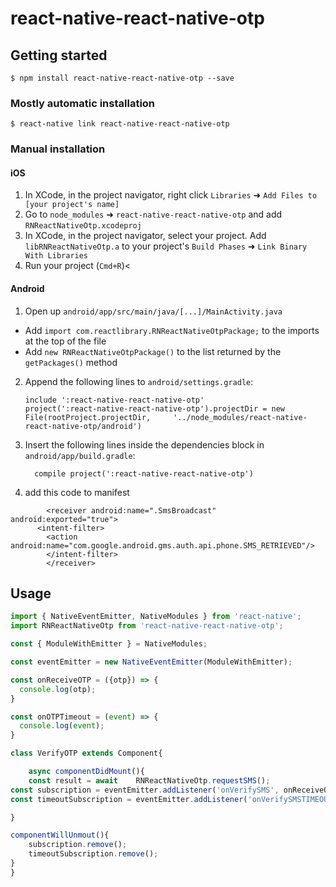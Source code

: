 
# react-native-react-native-otp

## Getting started

`$ npm install react-native-react-native-otp --save`

### Mostly automatic installation

`$ react-native link react-native-react-native-otp`

### Manual installation


#### iOS

1. In XCode, in the project navigator, right click `Libraries` ➜ `Add Files to [your project's name]`
2. Go to `node_modules` ➜ `react-native-react-native-otp` and add `RNReactNativeOtp.xcodeproj`
3. In XCode, in the project navigator, select your project. Add `libRNReactNativeOtp.a` to your project's `Build Phases` ➜ `Link Binary With Libraries`
4. Run your project (`Cmd+R`)<

#### Android

1. Open up `android/app/src/main/java/[...]/MainActivity.java`
  - Add `import com.reactlibrary.RNReactNativeOtpPackage;` to the imports at the top of the file
  - Add `new RNReactNativeOtpPackage()` to the list returned by the `getPackages()` method
2. Append the following lines to `android/settings.gradle`:
  	```
  	include ':react-native-react-native-otp'
  	project(':react-native-react-native-otp').projectDir = new File(rootProject.projectDir, 	'../node_modules/react-native-react-native-otp/android')
  	```
3. Insert the following lines inside the dependencies block in `android/app/build.gradle`:
  	```
      compile project(':react-native-react-native-otp')
  	```
4. add this code to manifest		
```
		<receiver android:name=".SmsBroadcast" android:exported="true">
  	  <intent-filter>
        <action android:name="com.google.android.gms.auth.api.phone.SMS_RETRIEVED"/>
    	</intent-filter>
		</receiver>
```

## Usage
```javascript
import { NativeEventEmitter, NativeModules } from 'react-native';
import RNReactNativeOtp from 'react-native-react-native-otp';

const { ModuleWithEmitter } = NativeModules;

const eventEmitter = new NativeEventEmitter(ModuleWithEmitter);

const onReceiveOTP = ({otp}) => {
  console.log(otp);
}

const onOTPTimeout = (event) => {
  console.log(event);
}

class VerifyOTP extends Component{

	async componentDidMount(){
	const result = await 	RNReactNativeOtp.requestSMS();
const subscription = eventEmitter.addListener('onVerifySMS', onReceiveOTP);
const timeoutSubscription = eventEmitter.addListener('onVerifySMSTIMEOUT', onOTPTimeout);

}

componentWillUnmout(){
	subscription.remove();
	timeoutSubscription.remove();
}
}


```
  



